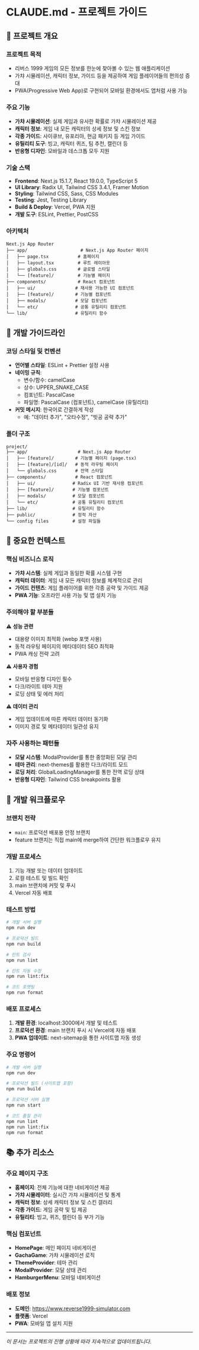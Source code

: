 # CLAUDE.md - 프로젝트 가이드

## 🎯 프로젝트 개요

### 프로젝트 목적
- 리버스 1999 게임의 모든 정보를 한눈에 찾아볼 수 있는 웹 애플리케이션
- 가챠 시뮬레이션, 캐릭터 정보, 가이드 등을 제공하여 게임 플레이어들의 편의성 증대
- PWA(Progressive Web App)로 구현되어 모바일 환경에서도 앱처럼 사용 가능

### 주요 기능
- **가챠 시뮬레이션**: 실제 게임과 유사한 확률로 가챠 시뮬레이션 제공
- **캐릭터 정보**: 게임 내 모든 캐릭터의 상세 정보 및 스킨 정보
- **각종 가이드**: 사이큐브, 유포리아, 현금 패키지 등 게임 가이드
- **유틸리티 도구**: 빙고, 캐릭터 퀴즈, 팀 추천, 캘린더 등
- **반응형 디자인**: 모바일과 데스크톱 모두 지원

### 기술 스택
- **Frontend**: Next.js 15.1.7, React 19.0.0, TypeScript 5
- **UI Library**: Radix UI, Tailwind CSS 3.4.1, Framer Motion
- **Styling**: Tailwind CSS, Sass, CSS Modules
- **Testing**: Jest, Testing Library
- **Build & Deploy**: Vercel, PWA 지원
- **개발 도구**: ESLint, Prettier, PostCSS

### 아키텍처
```
Next.js App Router
├── app/                    # Next.js App Router 페이지
│   ├── page.tsx           # 홈페이지
│   ├── layout.tsx         # 루트 레이아웃
│   ├── globals.css        # 글로벌 스타일
│   └── [feature]/         # 기능별 페이지
├── components/            # React 컴포넌트
│   ├── ui/               # 재사용 가능한 UI 컴포넌트
│   ├── [feature]/        # 기능별 컴포넌트
│   ├── modals/           # 모달 컴포넌트
│   └── etc/              # 공통 유틸리티 컴포넌트
└── lib/                  # 유틸리티 함수
```

## 📝 개발 가이드라인

### 코딩 스타일 및 컨벤션
- **언어별 스타일**: ESLint + Prettier 설정 사용
- **네이밍 규칙**:
  - 변수/함수: camelCase
  - 상수: UPPER_SNAKE_CASE
  - 컴포넌트: PascalCase
  - 파일명: PascalCase (컴포넌트), camelCase (유틸리티)
- **커밋 메시지**: 한국어로 간결하게 작성
  - 예: "데이터 추가", "오타수정", "빗공 공략 추가"

### 폴더 구조
```
project/
├── app/                   # Next.js App Router
│   ├── [feature]/        # 기능별 페이지 (page.tsx)
│   ├── [feature]/[id]/   # 동적 라우팅 페이지
│   └── globals.css       # 전역 스타일
├── components/           # React 컴포넌트
│   ├── ui/              # Radix UI 기반 재사용 컴포넌트
│   ├── [feature]/       # 기능별 컴포넌트
│   ├── modals/          # 모달 컴포넌트
│   └── etc/             # 공통 유틸리티 컴포넌트
├── lib/                 # 유틸리티 함수
├── public/              # 정적 자산
└── config files         # 설정 파일들
```

## 🔑 중요한 컨텍스트

### 핵심 비즈니스 로직
- **가챠 시스템**: 실제 게임과 동일한 확률 시스템 구현
- **캐릭터 데이터**: 게임 내 모든 캐릭터 정보를 체계적으로 관리
- **가이드 컨텐츠**: 게임 플레이어를 위한 각종 공략 및 가이드 제공
- **PWA 기능**: 오프라인 사용 가능 및 앱 설치 기능

### 주의해야 할 부분들
⚠️ **성능 관련**
- 대용량 이미지 최적화 (webp 포맷 사용)
- 동적 라우팅 페이지의 메타데이터 SEO 최적화
- PWA 캐싱 전략 고려

⚠️ **사용자 경험**
- 모바일 반응형 디자인 필수
- 다크/라이트 테마 지원
- 로딩 상태 및 에러 처리

⚠️ **데이터 관리**
- 게임 업데이트에 따른 캐릭터 데이터 동기화
- 이미지 경로 및 메타데이터 일관성 유지

### 자주 사용하는 패턴들
- **모달 시스템**: ModalProvider를 통한 중앙화된 모달 관리
- **테마 관리**: next-themes를 활용한 다크/라이트 모드
- **로딩 처리**: GlobalLoadingManager를 통한 전역 로딩 상태
- **반응형 디자인**: Tailwind CSS breakpoints 활용

## 🚀 개발 워크플로우

### 브랜치 전략
- `main`: 프로덕션 배포용 안정 브랜치
- feature 브랜치는 직접 main에 merge하여 간단한 워크플로우 유지

### 개발 프로세스
1. 기능 개발 또는 데이터 업데이트
2. 로컬 테스트 및 빌드 확인
3. main 브랜치에 커밋 및 푸시
4. Vercel 자동 배포

### 테스트 방법
```bash
# 개발 서버 실행
npm run dev

# 프로덕션 빌드
npm run build

# 린트 검사
npm run lint

# 린트 자동 수정
npm run lint:fix

# 코드 포맷팅
npm run format
```

### 배포 프로세스
1. **개발 환경**: localhost:3000에서 개발 및 테스트
2. **프로덕션 환경**: main 브랜치 푸시 시 Vercel에 자동 배포
3. **PWA 업데이트**: next-sitemap을 통한 사이트맵 자동 생성

### 주요 명령어
```bash
# 개발 서버 실행
npm run dev

# 프로덕션 빌드 (사이트맵 포함)
npm run build

# 프로덕션 서버 실행
npm run start

# 코드 품질 관리
npm run lint
npm run lint:fix
npm run format
```

## 📚 추가 리소스

### 주요 페이지 구조
- **홈페이지**: 전체 기능에 대한 네비게이션 제공
- **가챠 시뮬레이터**: 실시간 가챠 시뮬레이션 및 통계
- **캐릭터 정보**: 상세 캐릭터 정보 및 스킨 갤러리
- **각종 가이드**: 게임 공략 및 팁 제공
- **유틸리티**: 빙고, 퀴즈, 캘린더 등 부가 기능

### 핵심 컴포넌트
- **HomePage**: 메인 페이지 네비게이션
- **GachaGame**: 가챠 시뮬레이션 로직
- **ThemeProvider**: 테마 관리
- **ModalProvider**: 모달 상태 관리
- **HamburgerMenu**: 모바일 네비게이션

### 배포 정보
- **도메인**: https://www.reverse1999-simulator.com
- **플랫폼**: Vercel
- **PWA**: 모바일 앱 설치 지원

---
*이 문서는 프로젝트의 진행 상황에 따라 지속적으로 업데이트됩니다.*